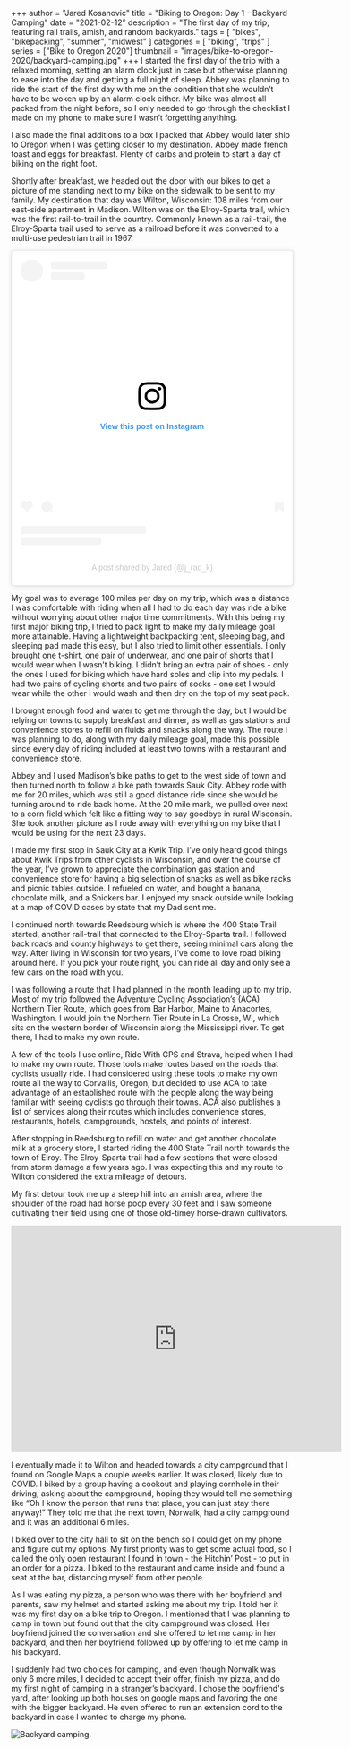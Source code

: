 +++
author = "Jared Kosanovic"
title = "Biking to Oregon: Day 1 - Backyard Camping"
date = "2021-02-12"
description = "The first day of my trip, featuring rail trails, amish, and random backyards."
tags = [
    "bikes",
    "bikepacking",
    "summer",
    "midwest"
]
categories = [
    "biking",
    "trips"
]
series = ["Bike to Oregon 2020"]
thumbnail = "images/bike-to-oregon-2020/backyard-camping.jpg"
+++
I started the first day of the trip with a relaxed morning, setting an alarm clock just in case but otherwise planning to ease into the day and getting a full night of sleep.
Abbey was planning to ride the start of the first day with me on the condition that she wouldn’t have to be woken up by an alarm clock either.
My bike was almost all packed from the night before, so I only needed to go through the checklist I made on my phone to make sure I wasn’t forgetting anything.

I also made the final additions to a box I packed that Abbey would later ship to Oregon when I was getting closer to my destination.
Abbey made french toast and eggs for breakfast.
Plenty of carbs and protein to start a day of biking on the right foot.

Shortly after breakfast, we headed out the door with our bikes to get a picture of me standing next to my bike on the sidewalk to be sent to my family.
My destination that day was Wilton, Wisconsin: 108 miles from our east-side apartment in Madison.
Wilton was on the Elroy-Sparta trail, which was the first rail-to-trail in the country.
Commonly known as a rail-trail, the Elroy-Sparta trail used to serve as a railroad before it was converted to a multi-use pedestrian trail in 1967.

<blockquote class="instagram-media" data-instgrm-permalink="https://www.instagram.com/p/CChlG7Nnihw/?utm_source=ig_embed&amp;utm_campaign=loading" data-instgrm-version="13" style=" background:#FFF; border:0; border-radius:3px; box-shadow:0 0 1px 0 rgba(0,0,0,0.5),0 1px 10px 0 rgba(0,0,0,0.15); margin: 1px; max-width:540px; min-width:326px; padding:0; width:99.375%; width:-webkit-calc(100% - 2px); width:calc(100% - 2px);"><div style="padding:16px;"> <a href="https://www.instagram.com/p/CChlG7Nnihw/?utm_source=ig_embed&amp;utm_campaign=loading" style=" background:#FFFFFF; line-height:0; padding:0 0; text-align:center; text-decoration:none; width:100%;" target="_blank"> <div style=" display: flex; flex-direction: row; align-items: center;"> <div style="background-color: #F4F4F4; border-radius: 50%; flex-grow: 0; height: 40px; margin-right: 14px; width: 40px;"></div> <div style="display: flex; flex-direction: column; flex-grow: 1; justify-content: center;"> <div style=" background-color: #F4F4F4; border-radius: 4px; flex-grow: 0; height: 14px; margin-bottom: 6px; width: 100px;"></div> <div style=" background-color: #F4F4F4; border-radius: 4px; flex-grow: 0; height: 14px; width: 60px;"></div></div></div><div style="padding: 19% 0;"></div> <div style="display:block; height:50px; margin:0 auto 12px; width:50px;"><svg width="50px" height="50px" viewBox="0 0 60 60" version="1.1" xmlns="https://www.w3.org/2000/svg" xmlns:xlink="https://www.w3.org/1999/xlink"><g stroke="none" stroke-width="1" fill="none" fill-rule="evenodd"><g transform="translate(-511.000000, -20.000000)" fill="#000000"><g><path d="M556.869,30.41 C554.814,30.41 553.148,32.076 553.148,34.131 C553.148,36.186 554.814,37.852 556.869,37.852 C558.924,37.852 560.59,36.186 560.59,34.131 C560.59,32.076 558.924,30.41 556.869,30.41 M541,60.657 C535.114,60.657 530.342,55.887 530.342,50 C530.342,44.114 535.114,39.342 541,39.342 C546.887,39.342 551.658,44.114 551.658,50 C551.658,55.887 546.887,60.657 541,60.657 M541,33.886 C532.1,33.886 524.886,41.1 524.886,50 C524.886,58.899 532.1,66.113 541,66.113 C549.9,66.113 557.115,58.899 557.115,50 C557.115,41.1 549.9,33.886 541,33.886 M565.378,62.101 C565.244,65.022 564.756,66.606 564.346,67.663 C563.803,69.06 563.154,70.057 562.106,71.106 C561.058,72.155 560.06,72.803 558.662,73.347 C557.607,73.757 556.021,74.244 553.102,74.378 C549.944,74.521 548.997,74.552 541,74.552 C533.003,74.552 532.056,74.521 528.898,74.378 C525.979,74.244 524.393,73.757 523.338,73.347 C521.94,72.803 520.942,72.155 519.894,71.106 C518.846,70.057 518.197,69.06 517.654,67.663 C517.244,66.606 516.755,65.022 516.623,62.101 C516.479,58.943 516.448,57.996 516.448,50 C516.448,42.003 516.479,41.056 516.623,37.899 C516.755,34.978 517.244,33.391 517.654,32.338 C518.197,30.938 518.846,29.942 519.894,28.894 C520.942,27.846 521.94,27.196 523.338,26.654 C524.393,26.244 525.979,25.756 528.898,25.623 C532.057,25.479 533.004,25.448 541,25.448 C548.997,25.448 549.943,25.479 553.102,25.623 C556.021,25.756 557.607,26.244 558.662,26.654 C560.06,27.196 561.058,27.846 562.106,28.894 C563.154,29.942 563.803,30.938 564.346,32.338 C564.756,33.391 565.244,34.978 565.378,37.899 C565.522,41.056 565.552,42.003 565.552,50 C565.552,57.996 565.522,58.943 565.378,62.101 M570.82,37.631 C570.674,34.438 570.167,32.258 569.425,30.349 C568.659,28.377 567.633,26.702 565.965,25.035 C564.297,23.368 562.623,22.342 560.652,21.575 C558.743,20.834 556.562,20.326 553.369,20.18 C550.169,20.033 549.148,20 541,20 C532.853,20 531.831,20.033 528.631,20.18 C525.438,20.326 523.257,20.834 521.349,21.575 C519.376,22.342 517.703,23.368 516.035,25.035 C514.368,26.702 513.342,28.377 512.574,30.349 C511.834,32.258 511.326,34.438 511.181,37.631 C511.035,40.831 511,41.851 511,50 C511,58.147 511.035,59.17 511.181,62.369 C511.326,65.562 511.834,67.743 512.574,69.651 C513.342,71.625 514.368,73.296 516.035,74.965 C517.703,76.634 519.376,77.658 521.349,78.425 C523.257,79.167 525.438,79.673 528.631,79.82 C531.831,79.965 532.853,80.001 541,80.001 C549.148,80.001 550.169,79.965 553.369,79.82 C556.562,79.673 558.743,79.167 560.652,78.425 C562.623,77.658 564.297,76.634 565.965,74.965 C567.633,73.296 568.659,71.625 569.425,69.651 C570.167,67.743 570.674,65.562 570.82,62.369 C570.966,59.17 571,58.147 571,50 C571,41.851 570.966,40.831 570.82,37.631"></path></g></g></g></svg></div><div style="padding-top: 8px;"> <div style=" color:#3897f0; font-family:Arial,sans-serif; font-size:14px; font-style:normal; font-weight:550; line-height:18px;"> View this post on Instagram</div></div><div style="padding: 12.5% 0;"></div> <div style="display: flex; flex-direction: row; margin-bottom: 14px; align-items: center;"><div> <div style="background-color: #F4F4F4; border-radius: 50%; height: 12.5px; width: 12.5px; transform: translateX(0px) translateY(7px);"></div> <div style="background-color: #F4F4F4; height: 12.5px; transform: rotate(-45deg) translateX(3px) translateY(1px); width: 12.5px; flex-grow: 0; margin-right: 14px; margin-left: 2px;"></div> <div style="background-color: #F4F4F4; border-radius: 50%; height: 12.5px; width: 12.5px; transform: translateX(9px) translateY(-18px);"></div></div><div style="margin-left: 8px;"> <div style=" background-color: #F4F4F4; border-radius: 50%; flex-grow: 0; height: 20px; width: 20px;"></div> <div style=" width: 0; height: 0; border-top: 2px solid transparent; border-left: 6px solid #f4f4f4; border-bottom: 2px solid transparent; transform: translateX(16px) translateY(-4px) rotate(30deg)"></div></div><div style="margin-left: auto;"> <div style=" width: 0px; border-top: 8px solid #F4F4F4; border-right: 8px solid transparent; transform: translateY(16px);"></div> <div style=" background-color: #F4F4F4; flex-grow: 0; height: 12px; width: 16px; transform: translateY(-4px);"></div> <div style=" width: 0; height: 0; border-top: 8px solid #F4F4F4; border-left: 8px solid transparent; transform: translateY(-4px) translateX(8px);"></div></div></div> <div style="display: flex; flex-direction: column; flex-grow: 1; justify-content: center; margin-bottom: 24px;"> <div style=" background-color: #F4F4F4; border-radius: 4px; flex-grow: 0; height: 14px; margin-bottom: 6px; width: 224px;"></div> <div style=" background-color: #F4F4F4; border-radius: 4px; flex-grow: 0; height: 14px; width: 144px;"></div></div></a><p style=" color:#c9c8cd; font-family:Arial,sans-serif; font-size:14px; line-height:17px; margin-bottom:0; margin-top:8px; overflow:hidden; padding:8px 0 7px; text-align:center; text-overflow:ellipsis; white-space:nowrap;"><a href="https://www.instagram.com/p/CChlG7Nnihw/?utm_source=ig_embed&amp;utm_campaign=loading" style=" color:#c9c8cd; font-family:Arial,sans-serif; font-size:14px; font-style:normal; font-weight:normal; line-height:17px; text-decoration:none;" target="_blank">A post shared by Jared (@j_rad_k)</a></p></div></blockquote> <script async src="//www.instagram.com/embed.js"></script>

My goal was to average 100 miles per day on my trip, which was a distance I was comfortable with riding when all I had to do each day was ride a bike without worrying about other major time commitments.
With this being my first major biking trip, I tried to pack light to make my daily mileage goal more attainable.
Having a lightweight backpacking tent, sleeping bag, and sleeping pad made this easy, but I also tried to limit other essentials.
I only brought one t-shirt, one pair of underwear, and one pair of shorts that I would wear when I wasn’t biking.
I didn’t bring an extra pair of shoes - only the ones I used for biking which have hard soles and clip into my pedals.
I had two pairs of cycling shorts and two pairs of socks - one set I would wear while the other I would wash and then dry on the top of my seat pack.

I brought enough food and water to get me through the day, but I would be relying on towns to supply breakfast and dinner, as well as gas stations and convenience stores to refill on fluids and snacks along the way.
The route I was planning to do, along with my daily mileage goal, made this possible since every day of riding included at least two towns with a restaurant and convenience store.

Abbey and I used Madison’s bike paths to get to the west side of town and then turned north to follow a bike path towards Sauk City.
Abbey rode with me for 20 miles, which was still a good distance ride since she would be turning around to ride back home.
At the 20 mile mark, we pulled over next to a corn field which felt like a fitting way to say goodbye in rural Wisconsin.
She took another picture as I rode away with everything on my bike that I would be using for the next 23 days.

I made my first stop in Sauk City at a Kwik Trip.
I’ve only heard good things about Kwik Trips from other cyclists in Wisconsin, and over the course of the year, I’ve grown to appreciate the combination gas station and convenience store for having a big selection of snacks as well as bike racks and picnic tables outside.
I refueled on water, and bought a banana, chocolate milk, and a Snickers bar.
I enjoyed my snack outside while looking at a map of COVID cases by state that my Dad sent me.

I continued north towards Reedsburg which is where the 400 State Trail started, another rail-trail that connected to the Elroy-Sparta trail.
I followed back roads and county highways to get there, seeing minimal cars along the way.
After living in Wisconsin for two years, I’ve come to love road biking around here.
If you pick your route right, you can ride all day and only see a few cars on the road with you.

I was following a route that I had planned in the month leading up to my trip.
Most of my trip followed the Adventure Cycling Association’s (ACA) Northern Tier Route, which goes from Bar Harbor, Maine to Anacortes, Washington.
I would join the Northern Tier Route in La Crosse, WI, which sits on the western border of Wisconsin along the Mississippi river.
To get there, I had to make my own route.

A few of the tools I use online, Ride With GPS and Strava, helped when I had to make my own route.
Those tools make routes based on the roads that cyclists usually ride.
I had considered using these tools to make my own route all the way to Corvallis, Oregon, but decided to use ACA to take advantage of an established route with the people along the way being familiar with seeing cyclists go through their towns.
ACA also publishes a list of services along their routes which includes convenience stores, restaurants, hotels, campgrounds, hostels, and points of interest.

After stopping in Reedsburg to refill on water and get another chocolate milk at a grocery store, I started riding the 400 State Trail north towards the town of Elroy.
The Elroy-Sparta trail had a few sections that were closed from storm damage a few years ago.
I was expecting this and my route to Wilton considered the extra mileage of detours.

My first detour took me up a steep hill into an amish area, where the shoulder of the road had horse poop every 30 feet and I saw someone cultivating their field using one of those old-timey horse-drawn cultivators.

<iframe height='405' width='590' frameborder='0' allowtransparency='true' scrolling='no' src='https://www.strava.com/activities/3748490770/embed/db70ba98aa9e653af1b945b3656b65cee5f1fc44'></iframe>

I eventually made it to Wilton and headed towards a city campground that I found on Google Maps a couple weeks earlier.
It was closed, likely due to COVID.
I biked by a group having a cookout and playing cornhole in their driving, asking about the campground, hoping they would tell me something like “Oh I know the person that runs that place, you can just stay there anyway!”
They told me that the next town, Norwalk, had a city campground and it was an additional 6 miles.

I biked over to the city hall to sit on the bench so I could get on my phone and figure out my options.
My first priority was to get some actual food, so I called the only open restaurant I found in town - the Hitchin’ Post - to put in an order for a pizza.
I biked to the restaurant and came inside and found a seat at the bar, distancing myself from other people.

As I was eating my pizza, a person who was there with her boyfriend and parents, saw my helmet and started asking me about my trip.
I told her it was my first day on a bike trip to Oregon.
I mentioned that I was planning to camp in town but found out that the city campground was closed.
Her boyfriend joined the conversation and she offered to let me camp in her backyard, and then her boyfriend followed up by offering to let me camp in his backyard.

I suddenly had two choices for camping, and even though Norwalk was only 6 more miles, I decided to accept their offer, finish my pizza, and do my first night of camping in a stranger’s backyard.
I chose the boyfriend's yard, after looking up both houses on google maps and favoring the one with the bigger backyard.
He even offered to run an extension cord to the backyard in case I wanted to charge my phone.

![Backyard camping.](/images/bike-to-oregon-2020/backyard-camping.jpg)
